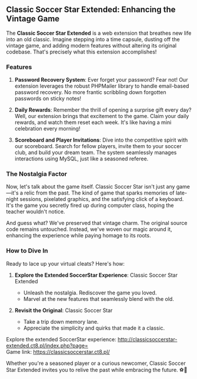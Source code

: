 ## Classic Soccer Star Extended: Enhancing the Vintage Game

The **Classic Soccer Star Extended** is a web extension that breathes new life into an old classic. Imagine stepping into a time capsule, dusting off the vintage game, and adding modern features without altering its original codebase. That's precisely what this extension accomplishes!

### Features

1. **Password Recovery System**: Ever forget your password? Fear not! Our extension leverages the robust PHPMailer library to handle email-based password recovery. No more frantic scribbling down forgotten passwords on sticky notes!

2. **Daily Rewards**: Remember the thrill of opening a surprise gift every day? Well, our extension brings that excitement to the game. Claim your daily rewards, and watch them reset each week. It's like having a mini celebration every morning!

3. **Scoreboard and Player Invitations**: Dive into the competitive spirit with our scoreboard. Search for fellow players, invite them to your soccer club, and build your dream team. The system seamlessly manages interactions using MySQL, just like a seasoned referee.

### The Nostalgia Factor

Now, let's talk about the game itself. Classic Soccer Star isn't just any game—it's a relic from the past. The kind of game that sparks memories of late-night sessions, pixelated graphics, and the satisfying click of a keyboard. It's the game you secretly fired up during computer class, hoping the teacher wouldn't notice.

And guess what? We've preserved that vintage charm. The original source code remains untouched. Instead, we've woven our magic around it, enhancing the experience while paying homage to its roots.

### How to Dive In

Ready to lace up your virtual cleats? Here's how:

1. **Explore the Extended SoccerStar Experience**: Classic Soccer Star Extended
   - Unleash the nostalgia. Rediscover the game you loved.
   - Marvel at the new features that seamlessly blend with the old.

2. **Revisit the Original**: Classic Soccer Star
   - Take a trip down memory lane.
   - Appreciate the simplicity and quirks that made it a classic.

Explore the extended SoccerStar experience: http://classicsoccerstar-extended.ct8.pl/index.php?page=
<br>
Game link: https://classicsoccerstar.ct8.pl/ 

Whether you're a seasoned player or a curious newcomer, Classic Soccer Star Extended invites you to relive the past while embracing the future. ⚽🌟
